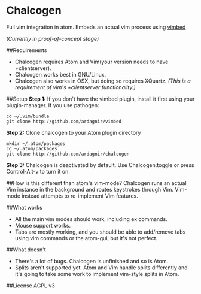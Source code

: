 Chalcogen
===========

Full vim integration in atom. Embeds an actual vim process using [vimbed](https://github.com/ardagnir/vimbed)

*(Currently in proof-of-concept stage)*

##Requirements
- Chalcogen requires Atom and Vim(your version needs to have +clientserver).
- Chalcogen works best in GNU/Linux.
- Chalcogen also works in OSX, but doing so requires XQuartz. *(This is a requirement of vim's +clientserver functionality.)*

##Setup
**Step 1:** If you don't have the vimbed plugin, install it first using your plugin-manager. If you use pathogen:

    cd ~/.vim/bundle
    git clone http://github.com/ardagnir/vimbed

**Step 2:** Clone chalcogen to your Atom plugin directory

    mkdir ~/.atom/packages
    cd ~/.atom/packages
    git clone http://github.com/ardagnir/chalcogen

**Step 3:** Chalcogen is deactivated by default. Use Chalcogen:toggle or press Control-Alt-v to turn it on.

##How is this different than atom's vim-mode?
Chalcogen runs an actual Vim instance in the background and routes keystrokes through Vim. Vim-mode instead attempts to re-implement Vim features.

##What works
- All the main vim modes should work, including ex commands.
- Mouse support works.
- Tabs are mostly working, and you should be able to add/remove tabs using vim commands or the atom-gui, but it's not perfect.

##What doesn't
- There's a lot of bugs. Chalcogen is unfinished and so is Atom.
- Splits aren't supported yet. Atom and Vim handle splits differently and it's going to take some work to implement vim-style splits in Atom.

##License
AGPL v3

